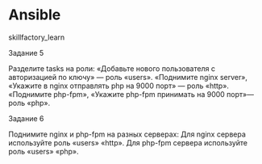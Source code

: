 # Ansible
skillfactory_learn

Задание 5

Разделите tasks на роли:
«Добавьте нового пользователя с авторизацией по ключу» — роль «users».
«Поднимите nginx server», «Укажите в nginx отправлять php на 9000 порт» — роль «http».
«Поднимите php-fpm», «Укажите php-fpm принимать на 9000 порт»— роль «php».


Задание 6

Поднимите nginx и php-fpm на разных серверах:
Для nginx сервера используйте роль «users» «http».
Для php-fpm сервера используйте роль «users» «php».
